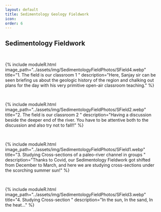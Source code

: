 ```yaml
---
layout: default
title: Sedimentology Geology Fieldwork
icon: 
order: 6
---
```


<link rel="stylesheet" href="../academicons-1.9.4/css/academicons.css"/>
<link rel="stylesheet" href="../assets/css/tempCSS.css"/>


## Sedimentology Fieldwork


<br/>

{% include moduleR.html image_path="../assets/img/SedimentologyFieldPhotos/SField4.webp" title="1. The field is our classroom 1
" description="Here, Sanjay sir can be seen briefing us about the geologic history of the region and chalking out plans for the day with his very primitive open-air classroom teaching." %}

<br/>

{% include moduleR.html image_path="../assets/img/SedimentologyFieldPhotos/SField2.webp" title="2. The field is our classroom 2
" description="Having a discussion beside the deeper end of the river. You have to be attentive both to the discussion and also try not to fall!!" %}

<br/>

{% include moduleR.html image_path="../assets/img/SedimentologyFieldPhotos/SField1.webp" title="3. Studying Cross-sections of a paleo-river channel in groups
" description="Thanks to Covid, our Sedimentology Fieldwork got shifted from December to March, and here we are studying cross-sections under the scorching summer sun!" %}

<br/>

{% include moduleR.html image_path="../assets/img/SedimentologyFieldPhotos/SField3.webp" title="4. Studying Cross-section
" description="In the sun, In the sand, In the heat..." %}